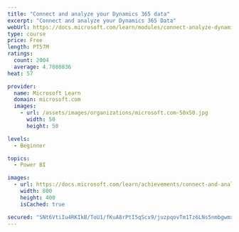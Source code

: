 ```yaml
---
title: "Connect and analyze your Dynamics 365 data​"
excerpt: "Connect and analyze your Dynamics 365 Data​"
webUrl: https://docs.microsoft.com/learn/modules/connect-analyze-dynamics-365-data/
type: course
price: Free
length: PT57M
ratings:
  count: 2004
  average: 4.7080836
heat: 57

provider:
  name: Microsoft Learn
  domain: microsoft.com
  images:
    - url: /assets/images/organizations/microsoft.com-50x50.jpg
      width: 50
      height: 50

levels:
  - Beginner

topics:
  - Power BI

images:
  - url: https://docs.microsoft.com/learn/achievements/connect-and-analyze-your-microsoft-dynamics-365-data-social.png
    width: 800
    height: 400
    isCached: true

secured: "SNt6VtiIu4RKIkB/ToU1/fKuA8rPtI5qScx9/juzpqovTm1Tz6LNs5nmbgwmx8RDn5v3Pxu495B77+aSUd01kk1PeMA1hJifXAc6sIlQMbt7LivZncQwONiqQMDRu7brfcD3BQA+ZqP19i6VvkH7Kh+EqBDmwS+h37asRnHOzHxRebFe/fYnJblKLX5oWzQbvVlJtkGhNB7suhv0zI/t2RxY0rlP929w6i/pxPNEwe74CWsb/UdllZOfpPBYejIIhnt5aNsQEHJQoC7MvAkaF5Nfr7EIp6MvcEUtpuz7SRWg5o4982DYsUm4FknZH4m349Y1jtDHqoWZtUdb/SIvSKGksjjiVvNCrt7xQptZmXJyBlL3CmLCPBbg3wN9UaPtljrgvcMHHr8/PU1iERQ/2Rv/XZyT6y9/psfnv44iIe0=;cKaDZmLw3LKF1nkm9MNNMA=="
---
```


